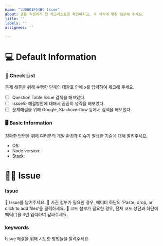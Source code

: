 ```yaml
---
name: "\U0001F64B‍♀️ Issue"
about: 글을 작성하기 전 체크리스트를 확인하시고, 꼭 서식에 맞춰 질문해 주세요.
title: ''
labels: ''
assignees: ''

---
```


# 💻 Default Information

### 📝 Check List
문제 해결을 위해 수행한 단계의 대괄호 안에 x를 입력하여 체크해 주세요.
- [ ] Question Table Issue 검색을 해보았다.
- [ ] Issue와 해결방안에 대해서 곰곰이 생각을 해보았다.
- [ ] 문제해결을 위해 Google, Stackoverflow 등에서 검색을 해보았다.

### 🖥️ Basic Information
정확한 답변을 위해 여러분의 개발 환경과 이슈가 발생한 기술에 대해 알려주세요.
- OS:
- Node version:
- Stack:


# 🙋‍♀️ Issue

### Issue
📣 Issue를 남겨주세요.
📣 사진 첨부가 필요한 경우, 에디터 하단의 'Paste, drop, or click to add files'을 클릭하세요.
📣 코드 첨부가 필요한 경우, 전체 코드 상단과 하단에 백틱(`)을 3번 입력하여 감싸주세요.

### keywords
Issue 해결을 위해 시도한 방법들을 알려주세요.
>
